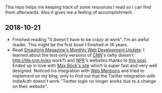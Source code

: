This repo helps me keeping track of some resources I read so I can find them afterwards. Also it gives me a feeling of accomplishment.

## 2018-10-21

- Finished reading "It doesn't have to be crazy at work". I'm an awful reader. This might be the first book I finished in 14 years.
- Read [Smashing Magazine's Monthly Web Development Update](https://www.smashingmagazine.com/2018/10/monthly-web-development-update-10-2018/). I learned about the text-only versions of [CNN](http://lite.cnn.io/en)'s (why doesn't http://lite.cnn.io/es work?) and [NPR](https://text.npr.org/)'s websites thanks to [this post](https://mxb.at/blog/hurricane-web/). Ended up in love with [Max Böck's site](https://mxb.at/) which is super fast and very well designed. Noticed his integration with [Web Mentions](https://webmention.io/) and tried to implement on my blog, only to find out that the Twitter integration with IndieAuth doesn't work "Twitter login no longer works due to a change on their website".
